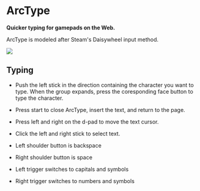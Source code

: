 # ArcType

**Quicker typing for gamepads on the Web.**

ArcType is modeled after Steam's Daisywheel input method.

[![](https://arctype.seanmorr.is/example.png)](https://arctype.seanmorr.is/)

## Typing

* Push the left stick in the direction containing the character you want to type. When the group expands, press the coresponding face button to type the character.

* Press start to close ArcType, insert the text, and return to the page.

* Press left and right on the d-pad to move the text cursor.

* Click the left and right stick to select text.

* Left shoulder button is backspace

* Right shoulder button is space

* Left trigger switches to capitals and symbols

* Right trigger switches to numbers and symbols

